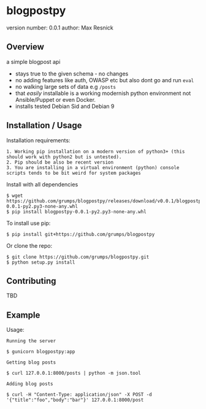 blogpostpy
===============================

version number: 0.0.1
author: Max Resnick

Overview
--------

a simple blogpost api

* stays true to the given schema - no changes
* no adding features like auth, OWASP etc but also dont go and run `eval`
* no walking large sets of data e.g `/posts`
* that _easily_ installable is a working modernish python environment not Ansible/Puppet or even Docker.
* installs tested Debian Sid and Debian 9


Installation / Usage
--------------------
Installation requirements:

    1. Working pip installation on a modern version of python3+ (this should work with python2 but is untested).
    2. Pip should be also be recent version
    3. You are installing in a virtual environment (python) console scripts tends to be bit weird for system packages

Install with all dependencies

    $ wget https://github.com/grumps/blogpostpy/releases/download/v0.0.1/blogpostpy-0.0.1-py2.py3-none-any.whl
    $ pip install blogpostpy-0.0.1-py2.py3-none-any.whl

To install use pip:

    $ pip install git+https://github.com/grumps/blogpostpy

Or clone the repo:

    $ git clone https://github.com/grumps/blogpostpy.git
    $ python setup.py install


Contributing
------------

TBD

Example
-------

Usage:                                                                                                       
                                                                                                             
    Running the server                                                                                       
                                                                                                             
    $ gunicorn blogpostpy:app                                                                                
                                                                                                             
    Getting blog posts                                                                                       
                                                                                                             
    $ curl 127.0.0.1:8000/posts | python -m json.tool                                                        
                                                                                                             
    Adding blog posts                                                                                        
                                                                                                             
    $ curl -H "Content-Type: application/json" -X POST -d '{"title":"foo","body":"bar"}' 127.0.0.1:8000/post 
                                                                                                             

